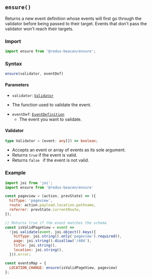 ## `ensure()`

Returns a new event definition whose events will first go through the validator
before being passed to their target. Events that don't pass the validator won't
reach their targets.

### Import

```js
import ensure from '@redux-beacon/ensure';
```

### Syntax

```js
ensure(validator, eventDef)
```

#### Parameters

* `validator`: [`Validator`](#validator)
 - The function used to validate the event.
* `eventDef`: [`EventDefinition`](../api/event-definition.md)
  - The event you want to validate.

#### Validator

```typescript
type Validator = (event: any[]) => boolean;
```
 - Accepts an event or array of events as its sole argument.
 - Returns `true` if the event is valid.
 - Returns `false ` if the event is not valid.

### Example

```js
import joi from 'joi';
import ensure from '@redux-beacon/ensure'

const pageview = (action, prevState) => ({
  hitType: 'pageview',
  route: action.payload.location.pathname,
  referrer: prevState.currentRoute,
});

// Returns true if the event matches the schema
const isValidPageView = event =>
  !joi.validate(event, joi.object().keys({
    hitType: joi.string().only('pageview').required(),
    page: joi.string().disallow('/404'),
    title: joi.string(),
    location: joi.string(),
  })).error;

const eventsMap = {
  LOCATION_CHANGE: ensure(isValidPageView, pageview)
};
```
